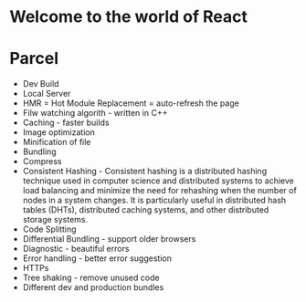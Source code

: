 # Welcome to the world of React

# Parcel

- Dev Build
- Local Server
- HMR = Hot Module Replacement = auto-refresh the page
- Filw watching algorith - written in C++
- Caching - faster builds
- Image optimization
- Minification of file
- Bundling
- Compress
- Consistent Hashing - Consistent hashing is a distributed hashing technique used in computer science and distributed systems to achieve load balancing and minimize the need for rehashing when the number of nodes in a system changes. It is particularly useful in distributed hash tables (DHTs), distributed caching systems, and other distributed storage systems.
- Code Splitting
- Differential Bundling - support older browsers
- Diagnostic - beautiful errors
- Error handling - better error suggestion
- HTTPs
- Tree shaking - remove unused code
- Different dev and production bundles
